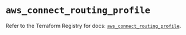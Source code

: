 # `aws_connect_routing_profile`

Refer to the Terraform Registry for docs: [`aws_connect_routing_profile`](https://registry.terraform.io/providers/hashicorp/aws/5.42.0/docs/resources/connect_routing_profile).

